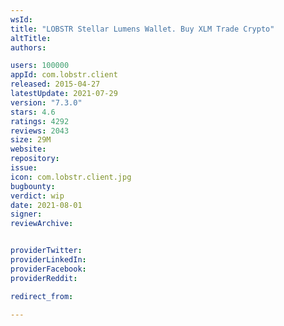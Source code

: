```yaml
---
wsId: 
title: "LOBSTR Stellar Lumens Wallet. Buy XLM Trade Crypto"
altTitle: 
authors:

users: 100000
appId: com.lobstr.client
released: 2015-04-27
latestUpdate: 2021-07-29
version: "7.3.0"
stars: 4.6
ratings: 4292
reviews: 2043
size: 29M
website: 
repository: 
issue: 
icon: com.lobstr.client.jpg
bugbounty: 
verdict: wip
date: 2021-08-01
signer: 
reviewArchive:


providerTwitter: 
providerLinkedIn: 
providerFacebook: 
providerReddit: 

redirect_from:

---
```



